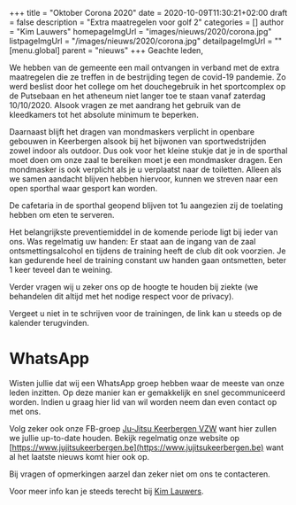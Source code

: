 +++
title = "Oktober Corona 2020"
date = 2020-10-09T11:30:21+02:00
draft = false
description = "Extra maatregelen voor golf 2"
categories = []
author = "Kim Lauwers"
homepageImgUrl = "images/nieuws/2020/corona.jpg"
listpageImgUrl = "/images/nieuws/2020/corona.jpg"
detailpageImgUrl = ""
[menu.global]
    parent = "nieuws"
+++
Geachte leden,

We hebben van de gemeente een mail ontvangen in verband met de extra maatregelen die ze treffen in de bestrijding tegen de covid-19 pandemie.
Zo werd beslist door het college om het douchegebruik in het sportcomplex op de Putsebaan en het atheneum niet langer toe te staan vanaf zaterdag 10/10/2020.
Alsook vragen ze met aandrang het gebruik van de kleedkamers tot het absolute minimum te beperken.
 
Daarnaast blijft het dragen van mondmaskers verplicht in openbare gebouwen in Keerbergen alsook bij het bijwonen van sportwedstrijden zowel indoor als outdoor.
Dus ook voor het kleine stukje dat je in de sporthal moet doen om onze zaal te bereiken moet je een mondmasker dragen.
Een mondmasker is ook verplicht als je u verplaatst naar de toiletten.
Alleen als we samen aandacht blijven hebben hiervoor, kunnen we streven naar een open sporthal waar gesport kan worden. 

De cafetaria in de sporthal geopend blijven tot 1u aangezien zij de toelating hebben om eten te serveren.

Het belangrijkste preventiemiddel in de komende periode ligt bij ieder van ons. 
Was regelmatig uw handen: Er staat aan de ingang van de zaal ontsmettingsalcohol en tijdens de training heeft de club dit ook voorzien.
Je kan gedurende heel de training constant uw handen gaan ontsmetten, beter 1 keer teveel dan te weining.

Verder vragen wij u zeker ons op de hoogte te houden bij ziekte (we behandelen dit altijd met het nodige respect voor de privacy).

Vergeet u niet in te schrijven voor de trainingen, de link kan u steeds op de kalender terugvinden.

# WhatsApp
Wisten jullie dat wij een WhatsApp groep hebben waar de meeste van onze leden inzitten.
Op deze manier kan er gemakkelijk en snel gecommuniceerd worden.
Indien u graag hier lid van wil worden neem dan even contact op met ons.


Volg zeker ook onze FB-groep [Ju-Jitsu Keerbergen VZW](https://www.facebook.com/groups/357231384348318/) want hier zullen we jullie up-to-date houden. Bekijk regelmatig onze website op [https://www.jujitsukeerbergen.be](https://www.jujitsukeerbergen.be) want al het laatste nieuws komt hier ook op.

Bij vragen of opmerkingen aarzel dan zeker niet om ons te contacteren.

Voor meer info kan je steeds terecht bij [Kim Lauwers](https://www.invictokeerbergen.be/trainers/#Kim_Lauwers).
